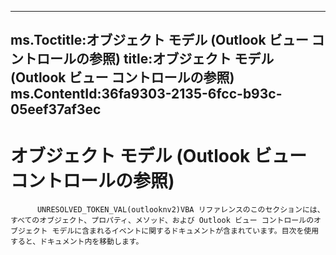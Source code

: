 

---
ms.Toctitle:オブジェクト モデル (Outlook ビュー コントロールの参照)
title:オブジェクト モデル (Outlook ビュー コントロールの参照)
ms.ContentId:36fa9303-2135-6fcc-b93c-05eef37af3ec
---
# オブジェクト モデル (Outlook ビュー コントロールの参照)





          UNRESOLVED_TOKEN_VAL(outlooknv2)VBA リファレンスのこのセクションには、すべてのオブジェクト、プロパティ、メソッド、および Outlook ビュー コントロールのオブジェクト モデルに含まれるイベントに関するドキュメントが含まれています。目次を使用すると、ドキュメント内を移動します。


